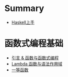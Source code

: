 # Summary

- [Haskell上手](1-getting-started-with-haskell.md)

# 函数式编程基础
- [引言 & 函数与函数式编程](2-functions-and-functional-programming.md)
- [Lambda 函数与语法作用域](3-lambda-funxtion-and-lexical-scope.md)
- [一等函数](4-first-class-function.md)